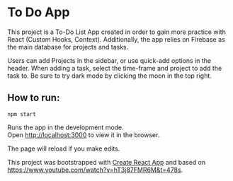 # To Do App

This project is a To-Do List App created in order to gain more practice with React (Custom Hooks, Context). Additionally, the app relies on Firebase as the main database for projects and tasks. 

Users can add Projects in the sidebar, or use quick-add options in the header. When adding a task, select the time-frame and project to add the task to. Be sure to try dark mode by clicking the moon in the top right. 

## How to run: 

 `npm start`

Runs the app in the development mode.<br />
Open [http://localhost:3000](http://localhost:3000) to view it in the browser.

The page will reload if you make edits.<br />

This project was bootstrapped with [Create React App](https://github.com/facebook/create-react-app) and based on https://www.youtube.com/watch?v=hT3j87FMR6M&t=478s. 
